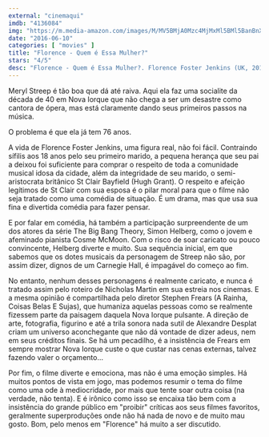 ```yaml
---
external: "cinemaqui"
imdb: "4136084"
img: "https://m.media-amazon.com/images/M/MV5BMjA0Mzc4MjMxMl5BMl5BanBnXkFtZTgwODIwNTQxODE@._V1_SY150_CR0,0,101,150_.jpg"
date: "2016-06-10"
categories: [ "movies" ]
title: "Florence - Quem é Essa Mulher?"
stars: "4/5"
desc: "Florence - Quem é Essa Mulher?. Florence Foster Jenkins (UK, 2016). Dirigido por Stephen Frears. Escrito por Nicholas Martin. Com Rebecca Ferguson, Meryl Streep, Hugh Grant, Simon Helberg, Neve Gachev, Nina Arianda, John Kavanagh, Elliot Levey, Dilyana Bouklieva."
---
```

Meryl Streep é tão boa que dá até raiva. Aqui ela faz uma socialite da década de 40 em Nova Iorque que não chega a ser um desastre como cantora de ópera, mas está claramente dando seus primeiros passos na música.

O problema é que ela já tem 76 anos.

A vida de Florence Foster Jenkins, uma figura real, não foi fácil. Contraindo sífilis aos 18 anos pelo seu primeiro marido, a pequena herança que seu pai a deixou foi suficiente para comprar o respeito de toda a comunidade musical idosa da cidade, além da integridade de seu marido, o semi-aristocrata britânico St Clair Bayfield (Hugh Grant). O respeito e afeição legítimos de St Clair com sua esposa é o pilar moral para que o filme não seja tratado como uma comédia de situação. É um drama, mas que usa sua fina e divertida comédia para fazer pensar.

E por falar em comédia, há também a participação surpreendente de um dos atores da série The Big Bang Theory, Simon Helberg, como o jovem e afeminado pianista Cosme McMoon. Com o risco de soar caricato ou pouco convincente, Helberg diverte e muito. Sua sequência inicial, em que sabemos que os dotes musicais da personagem de Streep não são, por assim dizer, dignos de um Carnegie Hall, é impagável do começo ao fim.

No entanto, nenhum desses personagens é realmente caricato, e nunca é tratado assim pelo roteiro de Nicholas Martin em sua estreia nos cinemas. E a mesma opinião é compartilhada pelo diretor Stephen Frears (A Rainha, Coisas Belas E Sujas), que humaniza aquelas pessoas como se realmente fizessem parte da paisagem daquela Nova Iorque pulsante. A direção de arte, fotografia, figurino e até a trila sonora nada sutil de Alexandre Desplat criam um universo aconchegante que não dá vontade de dizer adeus, nem em seus créditos finais. Se há um pecadilho, é a insistência de Frears em sempre mostrar Nova Iorque custe o que custar nas cenas externas, talvez fazendo valer o orçamento...

Por fim, o filme diverte e emociona, mas não é uma emoção simples. Há muitos pontos de vista em jogo, mas podemos resumir o tema do filme como uma ode à mediocridade, por mais que tente soar outra coisa (na verdade, não tenta). E é irônico como isso se encaixa tão bem com a insistência do grande público em "proibir" críticas aos seus filmes favoritos, geralmente superproduções onde não há nada de novo e de muito mau gosto. Bom, pelo menos em "Florence" há muito a ser discutido.
